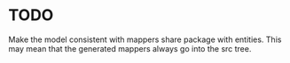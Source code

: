 # TODO

Make the model consistent with mappers share package with entities.
This may mean that the generated mappers always go into the src tree.

